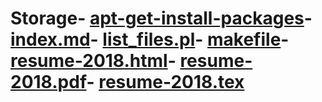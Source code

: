 # Storage- [apt-get-install-packages](apt-get-install-packages)- [index.md](index.md)- [list_files.pl](list_files.pl)- [makefile](makefile)- [resume-2018.html](resume-2018.html)- [resume-2018.pdf](resume-2018.pdf)- [resume-2018.tex](resume-2018.tex)